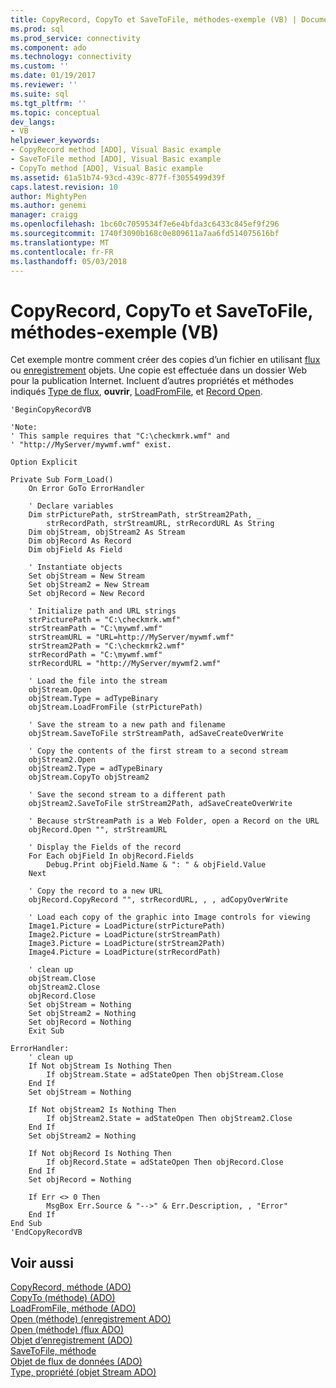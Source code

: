 ```yaml
---
title: CopyRecord, CopyTo et SaveToFile, méthodes-exemple (VB) | Documents Microsoft
ms.prod: sql
ms.prod_service: connectivity
ms.component: ado
ms.technology: connectivity
ms.custom: ''
ms.date: 01/19/2017
ms.reviewer: ''
ms.suite: sql
ms.tgt_pltfrm: ''
ms.topic: conceptual
dev_langs:
- VB
helpviewer_keywords:
- CopyRecord method [ADO], Visual Basic example
- SaveToFile method [ADO], Visual Basic example
- CopyTo method [ADO], Visual Basic example
ms.assetid: 61a51b74-93cd-439c-877f-f3055499d39f
caps.latest.revision: 10
author: MightyPen
ms.author: genemi
manager: craigg
ms.openlocfilehash: 1bc60c7059534f7e6e4bfda3c6433c845ef9f296
ms.sourcegitcommit: 1740f3090b168c0e809611a7aa6fd514075616bf
ms.translationtype: MT
ms.contentlocale: fr-FR
ms.lasthandoff: 05/03/2018
---
```

# <a name="copyrecord-copyto-and-savetofile-methods-example-vb"></a>CopyRecord, CopyTo et SaveToFile, méthodes-exemple (VB)
Cet exemple montre comment créer des copies d’un fichier en utilisant [flux](../../../ado/reference/ado-api/stream-object-ado.md) ou [enregistrement](../../../ado/reference/ado-api/record-object-ado.md) objets. Une copie est effectuée dans un dossier Web pour la publication Internet. Incluent d’autres propriétés et méthodes indiqués [Type de flux](../../../ado/reference/ado-api/type-property-ado-stream.md), **ouvrir**, [LoadFromFile](../../../ado/reference/ado-api/loadfromfile-method-ado.md), et [Record Open](../../../ado/reference/ado-api/open-method-ado-record.md).  
  
```  
'BeginCopyRecordVB  
  
'Note:  
' This sample requires that "C:\checkmrk.wmf" and  
' "http://MyServer/mywmf.wmf" exist.  
  
Option Explicit  
  
Private Sub Form_Load()  
    On Error GoTo ErrorHandler  
  
    ' Declare variables  
    Dim strPicturePath, strStreamPath, strStream2Path, _  
        strRecordPath, strStreamURL, strRecordURL As String  
    Dim objStream, objStream2 As Stream  
    Dim objRecord As Record  
    Dim objField As Field  
  
    ' Instantiate objects  
    Set objStream = New Stream  
    Set objStream2 = New Stream  
    Set objRecord = New Record  
  
    ' Initialize path and URL strings  
    strPicturePath = "C:\checkmrk.wmf"  
    strStreamPath = "C:\mywmf.wmf"  
    strStreamURL = "URL=http://MyServer/mywmf.wmf"  
    strStream2Path = "C:\checkmrk2.wmf"  
    strRecordPath = "C:\mywmf.wmf"  
    strRecordURL = "http://MyServer/mywmf2.wmf"  
  
    ' Load the file into the stream  
    objStream.Open  
    objStream.Type = adTypeBinary  
    objStream.LoadFromFile (strPicturePath)  
  
    ' Save the stream to a new path and filename  
    objStream.SaveToFile strStreamPath, adSaveCreateOverWrite  
  
    ' Copy the contents of the first stream to a second stream  
    objStream2.Open  
    objStream2.Type = adTypeBinary  
    objStream.CopyTo objStream2  
  
    ' Save the second stream to a different path  
    objStream2.SaveToFile strStream2Path, adSaveCreateOverWrite  
  
    ' Because strStreamPath is a Web Folder, open a Record on the URL  
    objRecord.Open "", strStreamURL  
  
    ' Display the Fields of the record  
    For Each objField In objRecord.Fields  
        Debug.Print objField.Name & ": " & objField.Value  
    Next  
  
    ' Copy the record to a new URL  
    objRecord.CopyRecord "", strRecordURL, , , adCopyOverWrite  
  
    ' Load each copy of the graphic into Image controls for viewing  
    Image1.Picture = LoadPicture(strPicturePath)  
    Image2.Picture = LoadPicture(strStreamPath)  
    Image3.Picture = LoadPicture(strStream2Path)  
    Image4.Picture = LoadPicture(strRecordPath)  
  
    ' clean up  
    objStream.Close  
    objStream2.Close  
    objRecord.Close  
    Set objStream = Nothing  
    Set objStream2 = Nothing  
    Set objRecord = Nothing  
    Exit Sub  
  
ErrorHandler:  
    ' clean up  
    If Not objStream Is Nothing Then  
        If objStream.State = adStateOpen Then objStream.Close  
    End If  
    Set objStream = Nothing  
  
    If Not objStream2 Is Nothing Then  
        If objStream2.State = adStateOpen Then objStream2.Close  
    End If  
    Set objStream2 = Nothing  
  
    If Not objRecord Is Nothing Then  
        If objRecord.State = adStateOpen Then objRecord.Close  
    End If  
    Set objRecord = Nothing  
  
    If Err <> 0 Then  
        MsgBox Err.Source & "-->" & Err.Description, , "Error"  
    End If  
End Sub  
'EndCopyRecordVB  
```  
  
## <a name="see-also"></a>Voir aussi  
 [CopyRecord, méthode (ADO)](../../../ado/reference/ado-api/copyrecord-method-ado.md)   
 [CopyTo (méthode) (ADO)](../../../ado/reference/ado-api/copyto-method-ado.md)   
 [LoadFromFile, méthode (ADO)](../../../ado/reference/ado-api/loadfromfile-method-ado.md)   
 [Open (méthode) (enregistrement ADO)](../../../ado/reference/ado-api/open-method-ado-record.md)   
 [Open (méthode) (flux ADO)](../../../ado/reference/ado-api/open-method-ado-stream.md)   
 [Objet d’enregistrement (ADO)](../../../ado/reference/ado-api/record-object-ado.md)   
 [SaveToFile, méthode](../../../ado/reference/ado-api/savetofile-method.md)   
 [Objet de flux de données (ADO)](../../../ado/reference/ado-api/stream-object-ado.md)   
 [Type, propriété (objet Stream ADO)](../../../ado/reference/ado-api/type-property-ado-stream.md)
